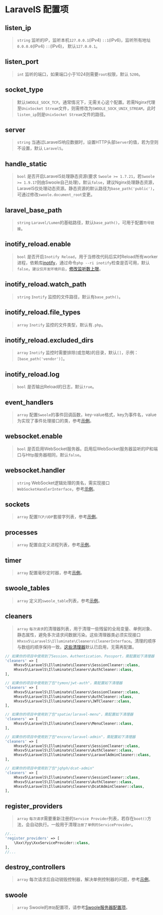 # LaravelS 配置项

## listen_ip
> `string` 监听的IP，监听本机`127.0.0.1`(IPv4) `::1`(IPv6)，监听所有地址 `0.0.0.0`(IPv4) `::`(IPv6)， 默认`127.0.0.1`。

## listen_port
> `int` 监听的端口，如果端口小于1024则需要`root`权限，默认 `5200`。

## socket_type
> 默认`SWOOLE_SOCK_TCP`。通常情况下，无需关心这个配置。若需Nginx代理至`UnixSocket Stream`文件，则需修改为`SWOOLE_SOCK_UNIX_STREAM`，此时`listen_ip`则是`UnixSocket Stream`文件的路径。

## server
> `string` 当通过LaravelS响应数据时，设置HTTP头部`Server`的值，若为空则不设置，默认 `LaravelS`。

## handle_static
> `bool` 是否开启LaravelS处理静态资源(要求 `Swoole >= 1.7.21`，若`Swoole >= 1.9.17`则由Swoole自己处理)，默认`false`，建议Nginx处理静态资源，LaravelS仅处理动态资源。静态资源的默认路径为`base_path('public')`，可通过修改`swoole.document_root`变更。

## laravel_base_path
> `string` `Laravel/Lumen`的基础路径，默认`base_path()`，可用于配置`符号链接`。

## inotify_reload.enable
> `bool` 是否开启`Inotify Reload`，用于当修改代码后实时Reload所有worker进程，依赖库[inotify](http://pecl.php.net/package/inotify)，通过命令`php --ri inotify`检查是否可用，默认`false`，`建议仅开发环境开启`，[修改监听数上限](https://github.com/hhxsv5/laravel-s/blob/master/KnownIssues-CN.md#inotify%E7%9B%91%E5%90%AC%E6%96%87%E4%BB%B6%E6%95%B0%E8%BE%BE%E5%88%B0%E4%B8%8A%E9%99%90)。
 
## inotify_reload.watch_path
> `string` `Inotify` 监控的文件路径，默认有`base_path()`。

## inotify_reload.file_types
> `array` `Inotify` 监控的文件类型，默认有`.php`。

## inotify_reload.excluded_dirs
> `array` `Inotify` 监控时需要排除(或忽略)的目录，默认`[]`，示例：`[base_path('vendor')]`。

## inotify_reload.log
> `bool` 是否输出Reload的日志，默认`true`。

## event_handlers
> `array` 配置`Swoole`的事件回调函数，key-value格式，key为事件名，value为实现了事件处理接口的类，参考[示例](https://github.com/hhxsv5/laravel-s/blob/master/README-CN.md#%E9%85%8D%E7%BD%AEswoole%E7%9A%84%E4%BA%8B%E4%BB%B6%E5%9B%9E%E8%B0%83%E5%87%BD%E6%95%B0)。

## websocket.enable
> `bool` 是否启用WebSocket服务器。启用后WebSocket服务器监听的IP和端口与Http服务器相同，默认`false`。

## websocket.handler
> `string` WebSocket逻辑处理的类名，需实现接口`WebSocketHandlerInterface`，参考[示例](https://github.com/hhxsv5/laravel-s/blob/master/README-CN.md#%E5%90%AF%E7%94%A8websocket%E6%9C%8D%E5%8A%A1%E5%99%A8)。

## sockets
> `array` 配置`TCP/UDP`套接字列表，参考[示例](https://github.com/hhxsv5/laravel-s/blob/master/README-CN.md#%E5%A4%9A%E7%AB%AF%E5%8F%A3%E6%B7%B7%E5%90%88%E5%8D%8F%E8%AE%AE)。

## processes
> `array` 配置自定义进程列表，参考[示例](https://github.com/hhxsv5/laravel-s/blob/master/README-CN.md#%E8%87%AA%E5%AE%9A%E4%B9%89%E8%BF%9B%E7%A8%8B)。

## timer
> `array` 配置毫秒定时器，参考[示例](https://github.com/hhxsv5/laravel-s/blob/master/README-CN.md#%E6%AF%AB%E7%A7%92%E7%BA%A7%E5%AE%9A%E6%97%B6%E4%BB%BB%E5%8A%A1)。

## swoole_tables
> `array` 定义的`swoole_table`列表，参考[示例](https://github.com/hhxsv5/laravel-s/blob/master/README-CN.md#%E4%BD%BF%E7%94%A8swoole_table)。

## cleaners
> `array` `每次请求`的清理器列表，用于清理一些残留的全局变量、单例对象、静态属性，避免多次请求间数据污染。这些清理器类必须实现接口`Hhxsv5\LaravelS\Illuminate\Cleaners\CleanerInterface`。清理的顺序与数组的顺序保持一致。[这些清理器](https://github.com/hhxsv5/laravel-s/blob/master/src/Illuminate/CleanerManager.php#L31)默认已启用，无需再配置。

```php
// 如果你的项目中使用到了Session、Authentication、Passport，需配置如下清理器
'cleaners' => [
    Hhxsv5\LaravelS\Illuminate\Cleaners\SessionCleaner::class,
    Hhxsv5\LaravelS\Illuminate\Cleaners\AuthCleaner::class,
],
```

```php
// 如果你的项目中使用到了包"tymon/jwt-auth"，需配置如下清理器
'cleaners' => [
    Hhxsv5\LaravelS\Illuminate\Cleaners\SessionCleaner::class,
    Hhxsv5\LaravelS\Illuminate\Cleaners\AuthCleaner::class,
    Hhxsv5\LaravelS\Illuminate\Cleaners\JWTCleaner::class,
],
```

```php
// 如果你的项目中使用到了包"spatie/laravel-menu"，需配置如下清理器
'cleaners' => [
    Hhxsv5\LaravelS\Illuminate\Cleaners\MenuCleaner::class,
],
```

```php
// 如果你的项目中使用到了包"encore/laravel-admin"，需配置如下清理器
'cleaners' => [
    Hhxsv5\LaravelS\Illuminate\Cleaners\SessionCleaner::class,
    Hhxsv5\LaravelS\Illuminate\Cleaners\AuthCleaner::class,
    Hhxsv5\LaravelS\Illuminate\Cleaners\LaravelAdminCleaner::class,
],
```

```php
// 如果你的项目中使用到了包"jqhph/dcat-admin"
'cleaners' => [
    Hhxsv5\LaravelS\Illuminate\Cleaners\SessionCleaner::class,
    Hhxsv5\LaravelS\Illuminate\Cleaners\AuthCleaner::class,
    Hhxsv5\LaravelS\Illuminate\Cleaners\DcatAdminCleaner::class,
],
```

## register_providers
> `array` `每次请求`需要重新注册的`Service Provider`列表，若存在`boot()`方法，会自动执行。一般用于清理`注册了单例的ServiceProvider`。

```php
//...
'register_providers' => [
    \Xxx\Yyy\XxxServiceProvider::class,
],
//...
```

## destroy_controllers
> `array` 每次请求后自动销毁控制器，解决单例控制器的问题，参考[示例](https://github.com/hhxsv5/laravel-s/blob/master/KnownIssues-CN.md#%E5%8D%95%E4%BE%8B%E6%8E%A7%E5%88%B6%E5%99%A8)。

## swoole
> `array` Swoole的`原始`配置项，请参考[Swoole服务器配置项](https://wiki.swoole.com/#/server/setting)。